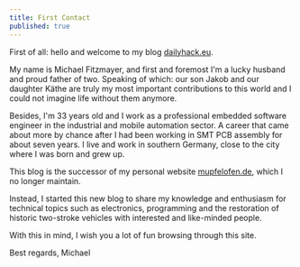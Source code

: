 ```yaml
---
title: First Contact
published: true
---
```


First of all: hello and welcome to my blog
[dailyhack.eu](https://dailyhack.eu).

My name is Michael Fitzmayer, and first and foremost I'm a lucky husband
and proud father of two.  Speaking of which: our son Jakob and our
daughter Käthe are truly my most important contributions to this world
and I could not imagine life without them anymore.

Besides, I'm 33 years old and I work as a professional embedded software
engineer in the industrial and mobile automation sector.  A career that
came about more by chance after I had been working in SMT PCB assembly
for about seven years.  I live and work in southern Germany, close to
the city where I was born and grew up.

This blog is the successor of my personal website
[mupfelofen.de](https://www.mupfelofen.de), which I no longer maintain.

Instead, I started this new blog to share my knowledge and enthusiasm
for technical topics such as electronics, programming and the
restoration of historic two-stroke vehicles with interested and
like-minded people.

With this in mind, I wish you a lot of fun browsing through this site.

Best regards, Michael
